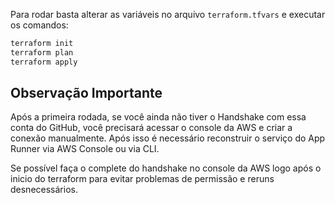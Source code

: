 Para rodar basta alterar as variáveis no arquivo `terraform.tfvars` e executar os comandos:

```bash
terraform init
terraform plan
terraform apply
```

## Observação Importante
Após a primeira rodada, se você ainda não tiver o Handshake com essa conta do GitHub, você precisará acessar o console da AWS e criar a conexão manualmente. Após isso é necessário reconstruir o serviço do App Runner via AWS Console ou via CLI.

Se possível faça o complete do handshake no console da AWS logo após o inicio do terraform para evitar problemas de permissão e reruns desnecessários.
